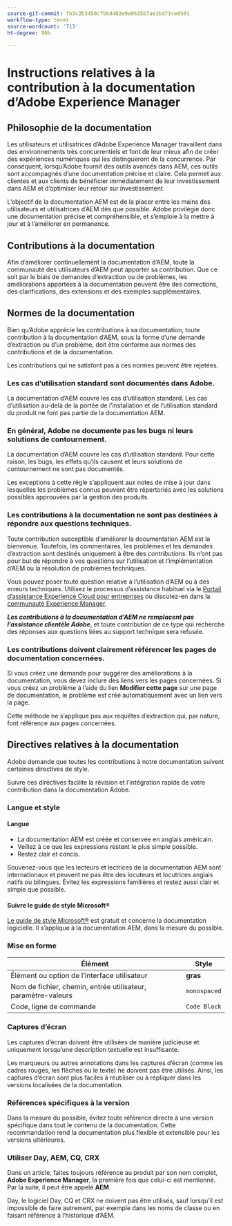 ```yaml
---
source-git-commit: fb3c2b3450cfbbd402e9e0635b7ae1bd71ce0501
workflow-type: tm+mt
source-wordcount: '713'
ht-degree: 96%

---
```

# Instructions relatives à la contribution à la documentation d’Adobe Experience Manager

## Philosophie de la documentation

Les utilisateurs et utilisatrices d’Adobe Experience Manager travaillent dans des environnements très concurrentiels et font de leur mieux afin de créer des expériences numériques qui les distingueront de la concurrence. Par conséquent, lorsqu’Adobe fournit des outils avancés dans AEM, ces outils sont accompagnés d’une documentation précise et claire. Cela permet aux clientes et aux clients de bénéficier immédiatement de leur investissement dans AEM et d’optimiser leur retour sur investissement.

L’objectif de la documentation AEM est de la placer entre les mains des utilisateurs et utilisatrices d’AEM dès que possible. Adobe privilégie donc une documentation précise et compréhensible, et s’emploie à la mettre à jour et à l’améliorer en permanence.

## Contributions à la documentation

Afin d’améliorer continuellement la documentation d’AEM, toute la communauté des utilisateurs d’AEM peut apporter sa contribution. Que ce soit par le biais de demandes d’extraction ou de problèmes, les améliorations apportées à la documentation peuvent être des corrections, des clarifications, des extensions et des exemples supplémentaires.

## Normes de la documentation

Bien qu’Adobe apprécie les contributions à sa documentation, toute contribution à la documentation d’AEM, sous la forme d’une demande d’extraction ou d’un problème, doit être conforme aux normes des contributions et de la documentation.

Les contributions qui ne satisfont pas à ces normes peuvent être rejetées.

### Les cas d’utilisation standard sont documentés dans Adobe.

La documentation d’AEM couvre les cas d’utilisation standard. Les cas d’utilisation au-delà de la portée de l’installation et de l’utilisation standard du produit ne font pas partie de la documentation AEM.

### En général, Adobe ne documente pas les bugs ni leurs solutions de contournement.

La documentation d’AEM couvre les cas d’utilisation standard. Pour cette raison, les bugs, les effets qu’ils causent et leurs solutions de contournement ne sont pas documentés.

Les exceptions à cette règle s’appliquent aux notes de mise à jour dans lesquelles les problèmes connus peuvent être répertoriés avec les solutions possibles approuvées par la gestion des produits.

### Les contributions à la documentation ne sont pas destinées à répondre aux questions techniques.

Toute contribution susceptible d’améliorer la documentation AEM est la bienvenue. Toutefois, les commentaires, les problèmes et les demandes d’extraction sont destinés uniquement à être des *contributions*. Ils n’ont pas pour but de répondre à vos questions sur l’utilisation et l’implémentation d’AEM ou la résolution de problèmes techniques.

Vous pouvez poser toute question relative à l’utilisation d’AEM ou à des erreurs techniques. Utilisez le processus d’assistance habituel via le [Portail d’assistance Experience Cloud pour entreprises](https://experienceleague.adobe.com/fr?support-solution=General#support) ou discutez-en dans la [communauté Experience Manager](https://experienceleaguecommunities.adobe.com/t5/adobe-experience-manager/ct-p/adobe-experience-manager-community?profile.language=fr).

***Les contributions à la documentation d’AEM ne remplacent pas l’assistance clientèle Adobe***, et toute contribution de ce type qui recherche des réponses aux questions liées au support technique sera refusée.

### Les contributions doivent clairement référencer les pages de documentation concernées.

Si vous créez une demande pour suggérer des améliorations à la documentation, vous devez inclure des liens vers les pages concernées. Si vous créez un problème à l’aide du lien **Modifier cette page** sur une page de documentation, le problème est créé automatiquement avec un lien vers la page.

Cette méthode ne s’applique pas aux requêtes d’extraction qui, par nature, font référence aux pages concernées.

## Directives relatives à la documentation

Adobe demande que toutes les contributions à notre documentation suivent certaines directives de style.

Suivre ces directives facilite la révision et l’intégration rapide de votre contribution dans la documentation Adobe.

### Langue et style

#### Langue

* La documentation AEM est créée et conservée en anglais américain.
* Veillez à ce que les expressions restent le plus simple possible.
* Restez clair et concis.

Souvenez-vous que les lecteurs et lectrices de la documentation AEM sont internationaux et peuvent ne pas être des locuteurs et locutrices anglais natifs ou bilingues. Évitez les expressions familières et restez aussi clair et simple que possible.

#### Suivre le guide de style Microsoft®

[Le guide de style Microsoft®](https://learn.microsoft.com/en-us/style-guide/welcome/) est gratuit et concerne la documentation logicielle. Il s’applique à la documentation AEM, dans la mesure du possible.

### Mise en forme

| Élément | Style |
|---|---|
| Élément ou option de l’interface utilisateur | **gras** |
| Nom de fichier, chemin, entrée utilisateur, paramètre-valeurs | `monospaced` |
| Code, ligne de commande | ```Code Block``` |

### Captures d’écran

Les captures d’écran doivent être utilisées de manière judicieuse et uniquement lorsqu’une description textuelle est insuffisante.

Les marqueurs ou autres annotations dans les captures d’écran (comme les cadres rouges, les flèches ou le texte) ne doivent pas être utilisés. Ainsi, les captures d’écran sont plus faciles à réutiliser ou à répliquer dans les versions localisées de la documentation.

### Références spécifiques à la version

Dans la mesure du possible, évitez toute référence directe à une version spécifique dans tout le contenu de la documentation. Cette recommandation rend la documentation plus flexible et extensible pour les versions ultérieures.

### Utiliser Day, AEM, CQ, CRX

Dans un article, faites toujours référence au produit par son nom complet, **Adobe Experience Manager**, la première fois que celui-ci est mentionné. Par la suite, il peut être appelé **AEM**.

Day, le logiciel Day, CQ et CRX ne doivent pas être utilisés, sauf lorsqu’il est impossible de faire autrement, par exemple dans les noms de classe ou en faisant référence à l’historique d’AEM.
